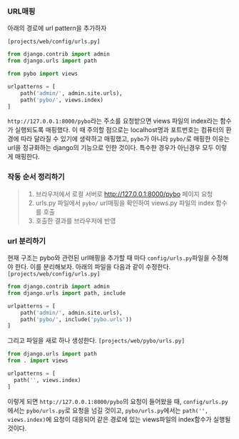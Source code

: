 ### URL매핑
아래의 경로에 url pattern을 추가하자  

`[projects/web/config/urls.py]`
```py
from django.contrib import admin
from django.urls import path

from pybo import views

urlpatterns = [
    path('admin/', admin.site.urls),
    path('pybo/', views.index)
]
```
`http://127.0.0.1:8000/pybo`라는 주소를 요청받으면 views 파일의 index라는 함수가 실행되도록 매핑했다. 이 때 주의할 점으로는 localhost명과 포트번호는 컴퓨터의 환경에 따라 달라질 수 있기에 생략하고 매핑했고, `pybo`가 아니라 `pybo/`로 매핑한 이유는 url을 정규화하는 django의 기능으로 인한 것이다. 특수한 경우가 아닌경우 모두 이렇게 매핑한다.

### 작동 순서 정리하기
> 1. 브라우저에서 로컬 서버로 http://127.0.0.1:8000/pybo 페이지 요청
> 2. urls.py 파일에서 `pybo/` url매핑을 확인하여 views.py 파일의 index 함수를 호출
> 3. 호출한 결과를 브라우저에 반영

### url 분리하기
현재 구조는 pybo와 관련된 url매핑을 추가할 때 마다 `config/urls.py`파일을 수정해야 한다. 이를 분리해보자. 아래의 파일을 다음과 같이 수정한다.  
`[projects/web/config/urls.py]`
```py
from django.contrib import admin
from django.urls import path, include

urlpatterns = [
    path('admin/', admin.site.urls),
    path('pybo/', include('pybo.urls'))
]
```
그리고 파일을 새로 하나 생성한다.
`[projects/web/pybo/urls.py]`
```py
from django.urls import path
from . import views

urlpatterns = [
  path('', views.index)
]
```
이렇게 되면 `http://127.0.0.1:8000/pybo`의 요청이 들어왔을 때, `config/urls.py`에서는 `pybo/urls.py`로 요청을 넘길 것이고, `pybo/urls.py`에서는 `path('', views.index)`에 요청이 대응되어 같은 경로에 있는 views파일의 index함수가 실행될 것이다.